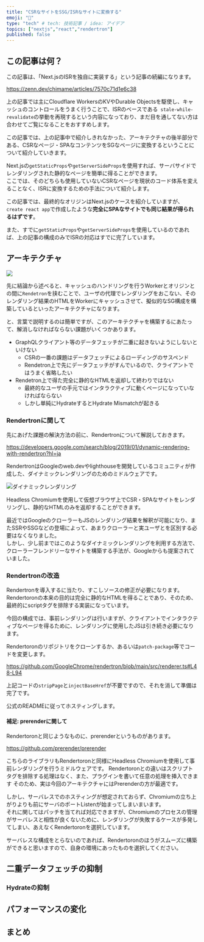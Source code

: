 ```yaml
---
title: "CSRなサイトをSSG/ISRなサイトに変換する"
emoji: "🍋"
type: "tech" # tech: 技術記事 / idea: アイデア
topics: ["nextjs","react","rendertron"]
published: false
---
```


## この記事は何？

この記事は、「Next.jsのISRを独自に実装する」という記事の続編になります。

https://zenn.dev/chimame/articles/7570c71d1e6c38

上の記事では主にCloudflare WorkersのKVやDurable Objectsを駆使し、キャッシュのコントロールをうまく行うことで、ISRのベースである`
stale-while-revalidate`の挙動を再現するという内容になっており、まだ目を通してない方は合わせてご覧になることをおすすめします。

この記事では、上の記事中で紹介しきれなかった、アーキテクチャの後半部分である、CSRなページ・SPAなコンテンツをSGなページに変換するということについて紹介していきます。  

Next.jsの`getStaticProps`や`getServerSideProps`を使用すれば、サーバサイドでレンダリングされた静的なページを簡単に得ることができます。  
ここでは、そのどちらも使用していないCSRなページを現状のコード体系を変えることなく、ISRに変換するための手法について紹介します。

この記事では、最終的なオリジンはNext.jsのケースを紹介していますが、`create react app`で作成したような**完全にSPAなサイトでも同じ結果が得られるはずです**。

また、すでに`getStaticProps`や`getServerSideProps`を使用しているのであれば、上の記事の構成のみでISRの対応はすでに完了しています。

## アーキテクチャ

![](https://storage.googleapis.com/zenn-user-upload/5d5b6ce7aa99-20220625.png)

先に結論から述べると、キャッシュのハンドリングを行うWorkerとオリジンとの間に`Rendetron`を挟むことで、ユーザの代理でレンダリングをおこない、そのレンダリング結果のHTMLをWorkerにキャッシュさせて、擬似的なSG構成を構築しているといったアーキテクチャになります。

と、言葉で説明するのは簡単ですが、このアーキテクチャを構築するにあたって、解消しなければならない課題がいくつかあります。

- GraphQLクライアント等のデータフェッチが二重に起きないようにしないといけない
  - CSRの一番の課題はデータフェッチによるローディングのサスペンド
  - Rendetron上で先にデータフェッチがすんでいるので、クライアントではうまく省略したい
- Rendetron上で得た完全に静的なHTMLを返却して終わりではない
  - 最終的なユーザの手元ではインタラクティブに動くページになっていなければならない
  - しかし単純にHydrateするとHydrate Mismatchが起きる


### Rendertronに関して

先にあげた課題の解決方法の前に、Rendertronについて解説しておきます。  

https://developers.google.com/search/blog/2019/01/dynamic-rendering-with-rendertron?hl=ja

RendertronはGoogleのweb.devやlighthouseを開発しているコミュニティが作成した、ダイナミックレンダリングのためのミドルウェアです。

![ダイナミックレンダリング](https://developers.google.com/static/search/docs/advanced/images/how-dynamic-rendering-works.png?hl=ja)

Headless Chromiumを使用して仮想ブラウザ上でCSR・SPAなサイトをレンダリングし、静的なHTMLのみを返却することができます。

最近ではGoogleのクローラーもJSのレンダリング結果を解釈が可能になり、またSSRやSSGなどの登場によって、あまりクローラーと実ユーザとを区別する必要はなくなりました。  
しかし、少し前まではこのようなダイナミックレンダリングを利用する方法で、クローラーフレンドリーなサイトを構築する手法が、Googleからも提案されていました。

### Rendertronの改造

Rendertronを導入するに当たり、すこしソースの修正が必要になります。  
Rendertoronの本来の目的は完全に静的なHTMLを得ることであり、そのため、最終的にscriptタグを排除する実装になっています。  

今回の構成では、事前レンダリングは行いますが、クライアントでインタラクティブなページを得るために、レンダリングに使用したJSは引き続き必要になります。

Rendertoronのリポジトリをクローンするか、あるいは`patch-package`等でコードを変更します。

https://github.com/GoogleChrome/rendertron/blob/main/src/renderer.ts#L48-L94

上記コードの`stripPage`と`injectBaseHref`が不要ですので、それを消して準備は完了です。

公式のREADMEに従ってホスティングします。

#### 補足: prerenderに関して

Rendertoronと同じようなものに、prerenderというものがあります。

https://github.com/prerender/prerender

こちらのライブラリもRendertoronと同様にHeadless Chromiumを使用して事前レンダリングを行うミドルウェアです。
Rendertoronとの違いはスクリプトタグを排除する処理はなく、また、プラグインを書いて任意の処理を挿入できます
そのため、実は今回のアーキテクチャにはPrerenderの方が最適です。

しかし、サーバレスでのホスティングが想定されておらず、Chromiumの立ち上がりよりも前にサーバのポートListenが始まってしまいまいます。  
それに関してはパッチを当てれば対応できますが、Chromiumのプロセスの管理がサーバレスと相性が良くないために、レンダリングが失敗するケースが多発してしまい、あえなくRendertoronを選択しています。

サーバレスな構成をとらないのであれば、Rendertoronのほうがスムーズに構築ができると思いますので、自身の環境にあったものを選択してください。

## 二重データフェッチの抑制



### Hydrateの抑制

## パフォーマンスの変化

## まとめ
